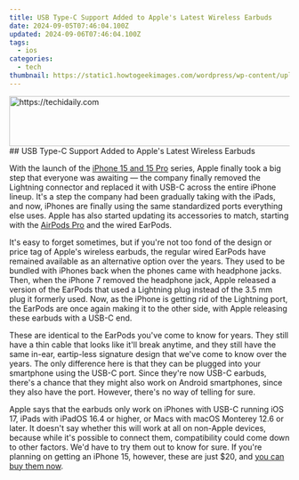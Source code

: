 ```yaml
---
title: USB Type-C Support Added to Apple's Latest Wireless Earbuds
date: 2024-09-05T07:46:04.100Z
updated: 2024-09-06T07:46:04.100Z
tags:
  - ios
categories:
  - tech
thumbnail: https://static1.howtogeekimages.com/wordpress/wp-content/uploads/2023/09/apple-earpods-usb-c.jpg
---
```


<!-- affiliate ads begin -->
<a href="https://appsumo.8odi.net/c/5597632/2111968/7443" target="_top" id="2111968">
  <img src="//a.impactradius-go.com/display-ad/7443-2111968" border="0" alt="https://techidaily.com" width="728" height="90"/>
</a>
<img height="0" width="0" src="https://appsumo.8odi.net/i/5597632/2111968/7443" style="position:absolute;visibility:hidden;" border="0" />
<!-- affiliate ads end -->
## USB Type-C Support Added to Apple's Latest Wireless Earbuds

With the launch of the [iPhone 15 and 15 Pro](https://unlock-android.techidaily.com/how-to-reset-your-infinix-hot-40-pro-lock-screen-password-by-drfone-android/) series, Apple finally took a big step that everyone was awaiting — the company finally removed the Lightning connector and replaced it with USB-C across the entire iPhone lineup. It's a step the company had been gradually taking with the iPads, and now, iPhones are finally using the same standardized ports everything else uses. Apple has also started updating its accessories to match, starting with the [AirPods Pro](https://facebook-record-videos.techidaily.com/updated-in-2024-achieving-cohesion-in-content-with-flv-video-integration/) and the wired EarPods.

 It's easy to forget sometimes, but if you're not too fond of the design or price tag of Apple's wireless earbuds, the regular wired EarPods have remained available as an alternative option over the years. They used to be bundled with iPhones back when the phones came with headphone jacks. Then, when the iPhone 7 removed the headphone jack, Apple released a version of the EarPods that used a Lightning plug instead of the 3.5 mm plug it formerly used. Now, as the iPhone is getting rid of the Lightning port, the EarPods are once again making it to the other side, with Apple releasing these earbuds with a USB-C end.

 These are identical to the EarPods you've come to know for years. They still have a thin cable that looks like it'll break anytime, and they still have the same in-ear, eartip-less signature design that we've come to know over the years. The only difference here is that they can be plugged into your smartphone using the USB-C port. Since they're now USB-C earbuds, there's a chance that they might also work on Android smartphones, since they also have the port. However, there's no way of telling for sure.

 Apple says that the earbuds only work on iPhones with USB-C running iOS 17, iPads with iPadOS 16.4 or higher, or Macs with macOS Monterey 12.6 or later. It doesn't say whether this will work at all on non-Apple devices, because while it's possible to connect them, compatibility could come down to other factors. We'd have to try them out to know for sure. If you're planning on getting an iPhone 15, however, these are just $20, and [you can buy them now](https://www.apple.com/shop/product/MTJY3AM/A/earpods-usb-c).

<ins class="adsbygoogle"
     style="display:block"
     data-ad-format="autorelaxed"
     data-ad-client="ca-pub-7571918770474297"
     data-ad-slot="1223367746"></ins>



<ins class="adsbygoogle"
     style="display:block"
     data-ad-client="ca-pub-7571918770474297"
     data-ad-slot="8358498916"
     data-ad-format="auto"
     data-full-width-responsive="true"></ins>


